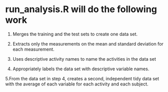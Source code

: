 # run_analysis.R will do the following work

1. Merges the training and the test sets to create one data set.

2. Extracts only the measurements on the mean and standard deviation for each measurement.

3. Uses descriptive activity names to name the activities in the data set

4. Appropriately labels the data set with descriptive variable names.

5.From the data set in step 4, creates a second, independent tidy data set with the average of each variable for each activity and each subject.


